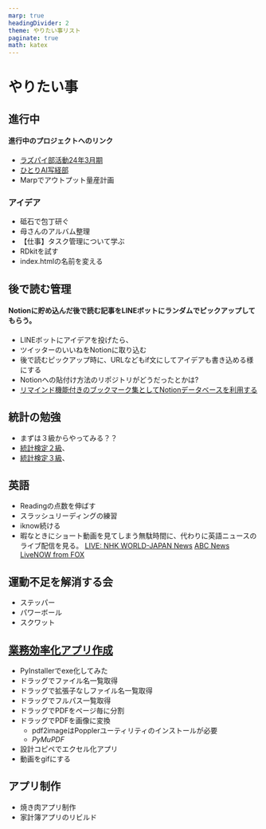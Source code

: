 ```yaml
---
marp: true
headingDivider: 2
theme: やりたい事リスト
paginate: true
math: katex
---
```


# やりたい事
<!-- _class: title -->
<!-- _paginate: false -->

## 進行中

#### 進行中のプロジェクトへのリンク

- [ラズパイ部活動24年3月期](https://yh-nr.github.io/StudyNotes/ラズパイ部アウトプット/ラズパイ部アウトプット.html )
- [ひとりAI写経部](https://yh-nr.github.io/StudyNotes/AI実装ノート_240221003227/index.html )
- Marpでアウトプット量産計画

### アイデア

- 砥石で包丁研ぐ
- 母さんのアルバム整理
- 【仕事】タスク管理について学ぶ
- RDkitを試す
- index.htmlの名前を変える


## 後で読む管理

#### Notionに貯め込んだ後で読む記事をLINEボットにランダムでピックアップしてもらう。
- LINEボットにアイデアを投げたら、
- ツイッターのいいねをNotionに取り込む
- 後で読むピックアップ時に、URLなどもif文にしてアイデアも書き込める様にする
- Notionへの貼付け方法のリポジトリがどうだったとかは?
- [リマインド機能付きのブックマーク集としてNotionデータベースを利用する](https://www.notion.so/Notion-59e190b0b52b4320967cbbfe4dac11b8?pvs=21)



## 統計の勉強
- まずは３級からやってみる？？
- [統計検定２級](https://www.toukei-kentei.jp/exam/grade2/)、
- [統計検定３級](https://www.toukei-kentei.jp/exam/grade3/)、

## 英語

- Readingの点数を伸ばす
- スラッシュリーディングの練習
- iknow続ける
- 暇なときにショート動画を見てしまう無駄時間に、代わりに英語ニュースのライブ配信を見る。
    [LIVE: NHK WORLD-JAPAN News](https://www.youtube.com/watch?v=f0lYkdA-Gtw)
    [ABC News](https://www.youtube.com/@ABCNews/streams)
    [LiveNOW from FOX](https://www.youtube.com/@livenowfox/streams)

## 運動不足を解消する会

- ステッパー
- パワーボール
- スクワット

## [業務効率化アプリ作成](https://www.notion.so/bcca49c42b934eb1926653ad7277e4e4?pvs=21)

- PyInstallerでexe化してみた
- ドラッグでファイル名一覧取得
- ドラッグで拡張子なしファイル名一覧取得
- ドラッグでフルパス一覧取得
- ドラッグでPDFをページ毎に分割
- ドラッグでPDFを画像に変換
  - pdf2imageはPopplerユーティリティのインストールが必要
  - *PyMuPDF*
- 設計コピペでエクセル化アプリ
- 動画をgifにする


## アプリ制作 

- 焼き肉アプリ制作
- 家計簿アプリのリビルド